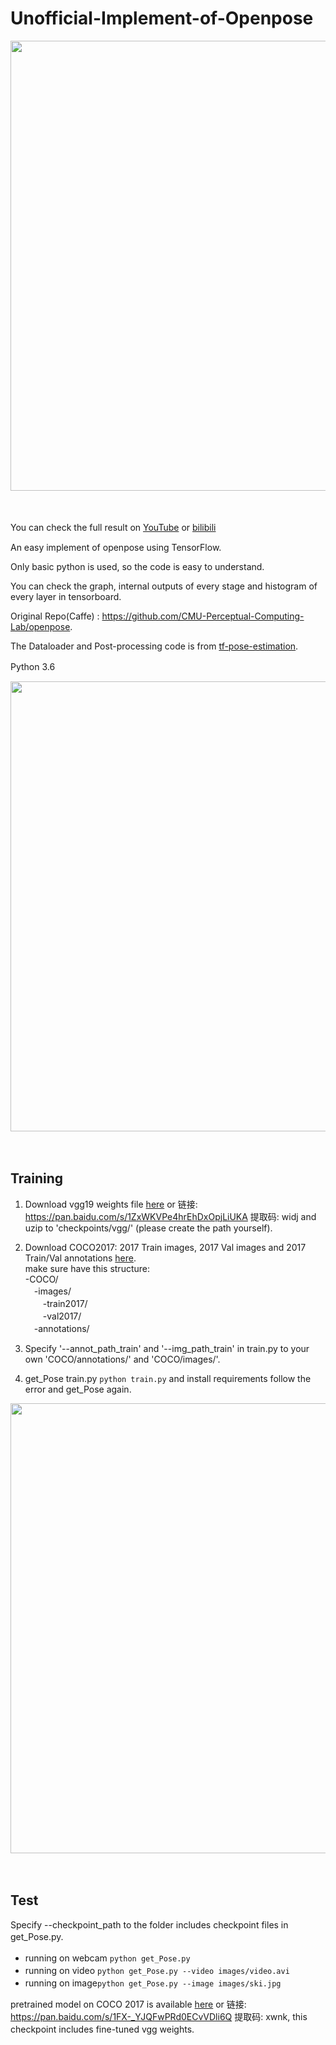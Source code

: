 # Unofficial-Implement-of-Openpose
<p align="left">
<img src="https://github.com/YangZeyu95/unofficial-implement-of-openpose/blob/master/readme/IMG_4063.GIF", width="720">
</p>　　

You can check the full result on [YouTube](https://youtu.be/v-CC0g7whTs) or [bilibili](https://www.bilibili.com/video/av38475550/)　　

An easy implement of openpose using TensorFlow.

Only basic python is used, so the code is easy to understand.

You can check the graph, internal outputs of every stage and histogram of every layer in tensorboard.

Original Repo(Caffe) : https://github.com/CMU-Perceptual-Computing-Lab/openpose.

The Dataloader and Post-processing code is from [tf-pose-estimation](https://github.com/ildoonet/tf-pose-estimation).

Python 3.6　　
<p align="left">
<img src="https://github.com/YangZeyu95/unofficial-implement-of-openpose/blob/master/readme/graph_run%3D.png", width="720">
</p>　

## Training
1. Download vgg19 weights file [here](http://download.tensorflow.org/models/vgg_19_2016_08_28.tar.gz) or 链接: https://pan.baidu.com/s/1ZxWKVPe4hrEhDxOpjLiUKA 提取码: widj and uzip to 'checkpoints/vgg/' (please create the path yourself).
2. Download COCO2017: 2017 Train images, 2017 Val images and 2017 Train/Val annotations [here](http://cocodataset.org/#download).  
make sure have this structure:  
-COCO/  
　-images/  
　　-train2017/  
　　-val2017/  
　-annotations/    

3. Specify '--annot_path_train' and '--img_path_train' in train.py to your own 'COCO/annotations/' and 'COCO/images/'.
4. get_Pose train.py `python train.py` and install requirements follow the error and get_Pose again.
<p align="left">
<img src="https://github.com/YangZeyu95/unofficial-implement-of-openpose/blob/master/readme/loss2.svg", width="720">
</p>　　
　

## Test
Specify --checkpoint_path to the folder includes checkpoint files in get_Pose.py.　　

+ running on webcam `python get_Pose.py`　　
+ running on video `python get_Pose.py --video images/video.avi`　　
+ running on image`python get_Pose.py --image images/ski.jpg`　　

pretrained model on COCO 2017 is available [here](https://drive.google.com/drive/folders/1wQp6tU3xOyO4FF54YZShEmLuwsGLVAQA?usp=sharing) or 链接: https://pan.baidu.com/s/1FX-_YJQFwPRd0ECvVDli6Q 提取码: xwnk, this checkpoint includes fine-tuned vgg weights.　　


